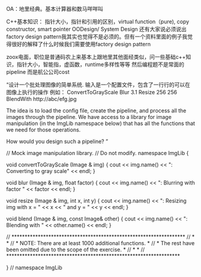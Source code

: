
OA：地里经典。基本计算器和数马咩咩叫

C++基本知识：
指针大小，指针和引用的区别，virtual function（pure), copy constructor, smart pointer
OODesign/ System Design 
还有大家说必须说出factory design pattern我其实也觉得不是必须的。但有一个资料里面的例子我觉得很好的解释了什么时候我们需要使用factory design pattern


zoox电面，职位是普通码农上来基本上跟地里其他面经类似，问一些基础c++知识，指针大小，智能指，虚函数，runtime多样性等等
然后编程题不是常面的pipeline 而是航公公司cost

“设计一个批处理图像的简单系统.
输入是一个配置文件，包含了一行行的可以在图像上执行的操作
例如：
ConvertToGrayScale
Blur 3.1
Resize 256 256
BlendWith http://abc/efg.jpg

The idea is to load the config file, create the pipeline, and process all the
images through the pipeline. We have access to a library for image manipulation
(in the ImgLib namespace below) that has all the functions that we need for
those operations.

How would you design such a pipeline? ”

// Mock image manipulation library.
// Do not modify.
namespace ImgLib {
 
void convertToGrayScale (Image & img) {
  cout << img.name() << ": Converting to gray scale" << endl;
}
 
void blur (Image & img, float factor) {
  cout << img.name() << ": Blurring with factor " << factor << endl;
}
 
void resize (Image & img, int x, int y) {
  cout << img.name() << ": Resizing img with x = " << x << " and y = " << y << endl;
}
 
void blend (Image & img, const Image& other) {
  cout << img.name() << ": Blending with " << other.name() << endl;
}
 
// ******************************************************************
// *                                                                *
// *  NOTE: There are at least 1000 additional functions.           *
// *  The rest have been omitted due to the scope of the exercise.  *
// *                                                                *
// ******************************************************************
 
} // namespace ImgLib
